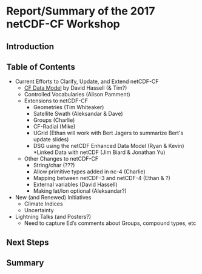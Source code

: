 # Report/Summary of the 2017 netCDF-CF Workshop

## Introduction

## Table of Contents

* Current Efforts to Clarify, Update, and Extend netCDF-CF
  * [CF Data Model](CF_Data_Model.md) by David Hassell (& Tim?)
  * Controlled Vocabularies (Alison Pamment)
  * Extensions to netCDF-CF
    * Geometries (Tim Whiteaker)
    * Satellite Swath (Aleksandar & Dave)
    * Groups (Charlie)
    * CF-Radial (Mike)
    * UGrid (Ethan will work with Bert Jagers to summarize Bert's update slides)
    * DSG using the netCDF Enhanced Data Model (Ryan & Kevin)
    *Linked Data with netCDF (Jim Biard & Jonathan Yu)
  * Other Changes to netCDF-CF
    * String/char (???)
    * Allow primitive types added in nc-4  (Charlie)
    * Mapping between netCDF-3 and netCDF-4 (Ethan & ?)
    * External variables (David Hassell)
    * Making lat/lon optional (Aleksandar?)
* New (and Renewed) Initiatives
  * Climate Indices
  * Uncertainty
* Lightning Talks (and Posters?)
  * Need to capture Ed’s comments about Groups, compound types, etc

## Next Steps

## Summary

